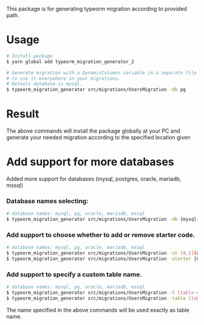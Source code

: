 This package is for generating typeorm migration according to provided path.

# Usage

```bash
# Install package
$ yarn global add typeorm_migration_generator_2

# Generate migration with a DynamicColumns variable in a separate file
# to use it everywhere in your migrations.
# Default database is mysql.
$ typeorm_migration_generator src/migrations/UsersMigration -db pg
```

# Result

The above commands will install the package globally at your PC and generate your needed migration according
to the specified location given

# Add support for more databases
Added more support for databases (mysql, postgres, oracle, mariadb, mssql)

### Database names selecting:
```bash
# database names: mysql, pg, oracle, mariadb, mssql
$ typeorm_migration_generator src/migrations/UsersMigration -db [mysql(Default), pg, oracle, mariadb, mssql]
```

### Add support to choose whether to add or remove starter code.
```bash
# database names: mysql, pg, oracle, mariadb, mssql
$ typeorm_migration_generator src/migrations/UsersMigration -st [0,1](off, on)
$ typeorm_migration_generator src/migrations/UsersMigration -starter [0,1(Default)](off, on)
```

### Add support to specify a custom table name.
```bash
# database names: mysql, pg, oracle, mariadb, mssql
$ typeorm_migration_generator src/migrations/UsersMigration -t [table-name]
$ typeorm_migration_generator src/migrations/UsersMigration -table [table-name]
```

The name specified in the above commands will be used exactly as table name.
